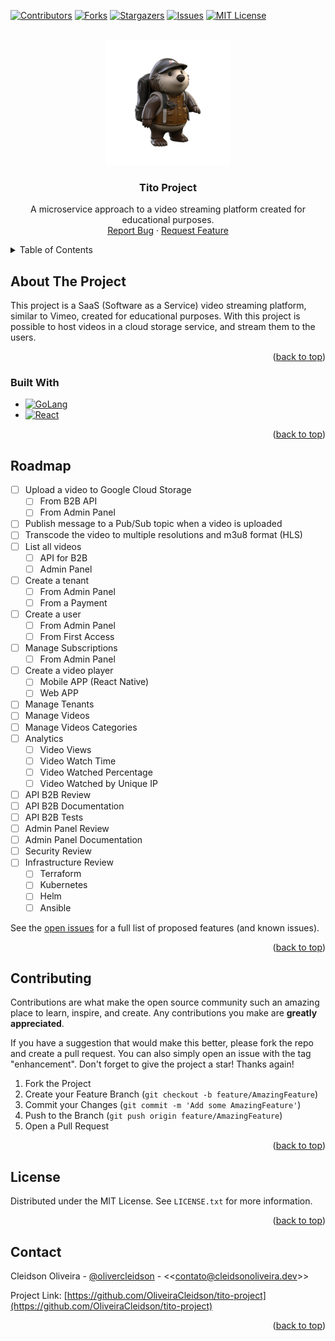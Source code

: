 <a name="readme-top"></a>

[![Contributors][contributors-shield]][contributors-url]
[![Forks][forks-shield]][forks-url]
[![Stargazers][stars-shield]][stars-url]
[![Issues][issues-shield]][issues-url]
[![MIT License][license-shield]][license-url]

<br />
<div align="center">
  <a href="https://github.com/OliveiraCleidson/tito-project">
    <img src="./.github/assets/logo_video.webp" alt="Logo" width="200" height="200">
  </a>

<h3 align="center">Tito Project</h3>

  <p align="center">
    A microservice approach to a video streaming platform created for educational purposes.
    <br />
    <a href="https://github.com/OliveiraCleidson/tito-project/issues">Report Bug</a>
    ·
    <a href="https://github.com/OliveiraCleidson/tito-project/issues">Request Feature</a>
  </p>
</div>

<details>
  <summary>Table of Contents</summary>
  <ol>
    <li>
      <a href="#about-the-project">About The Project</a>
      <ul>
        <li><a href="#built-with">Built With</a></li>
      </ul>
    </li>
  </ol>
</details>

<!-- ABOUT THE PROJECT -->
## About The Project

This project is a SaaS (Software as a Service) video streaming platform, similar to Vimeo, created for educational purposes. With this project is possible to host videos in a cloud storage service, and stream them to the users.

<p align="right">(<a href="#readme-top">back to top</a>)</p>

### Built With

* [![GoLang][Golang]][Golang-url]
* [![React][React.js]][React-url]

<p align="right">(<a href="#readme-top">back to top</a>)</p>

<!-- ROADMAP -->
## Roadmap

* [ ] Upload a video to Google Cloud Storage
  * [ ] From B2B API
  * [ ] From Admin Panel
* [ ] Publish message to a Pub/Sub topic when a video is uploaded
* [ ] Transcode the video to multiple resolutions and m3u8 format (HLS)
* [ ] List all videos
  * [ ] API for B2B
  * [ ] Admin Panel
* [ ] Create a tenant
  * [ ] From Admin Panel
  * [ ] From a Payment
* [ ] Create a user
  * [ ] From Admin Panel
  * [ ] From First Access
* [ ] Manage Subscriptions
  * [ ] From Admin Panel
* [ ] Create a video player
  * [ ] Mobile APP (React Native)
  * [ ] Web APP
* [ ] Manage Tenants
* [ ] Manage Videos
* [ ] Manage Videos Categories
* [ ] Analytics
  * [ ] Video Views
  * [ ] Video Watch Time
  * [ ] Video Watched Percentage
  * [ ] Video Watched by Unique IP
* [ ] API B2B Review
* [ ] API B2B Documentation
* [ ] API B2B Tests
* [ ] Admin Panel Review
* [ ] Admin Panel Documentation
* [ ] Security Review
* [ ] Infrastructure Review
  * [ ] Terraform
  * [ ] Kubernetes
  * [ ] Helm
  * [ ] Ansible

See the [open issues](https://github.com/OliveiraCleidson/tito-project/issues) for a full list of proposed features (and known issues).

<p align="right">(<a href="#readme-top">back to top</a>)</p>

<!-- CONTRIBUTING -->
## Contributing

Contributions are what make the open source community such an amazing place to learn, inspire, and create. Any contributions you make are **greatly appreciated**.

If you have a suggestion that would make this better, please fork the repo and create a pull request. You can also simply open an issue with the tag "enhancement".
Don't forget to give the project a star! Thanks again!

1. Fork the Project
2. Create your Feature Branch (`git checkout -b feature/AmazingFeature`)
3. Commit your Changes (`git commit -m 'Add some AmazingFeature'`)
4. Push to the Branch (`git push origin feature/AmazingFeature`)
5. Open a Pull Request

<p align="right">(<a href="#readme-top">back to top</a>)</p>

<!-- LICENSE -->
## License

Distributed under the MIT License. See `LICENSE.txt` for more information.

<p align="right">(<a href="#readme-top">back to top</a>)</p>

<!-- CONTACT -->
## Contact

Cleidson Oliveira - [@olivercleidson](https://twitter.com/olivercleidson) - <<<contato@cleidsonoliveira.dev>>>

Project Link: [https://github.com/OliveiraCleidson/tito-project](https://github.com/OliveiraCleidson/tito-project)

<p align="right">(<a href="#readme-top">back to top</a>)</p>

<!-- MARKDOWN LINKS & IMAGES -->
<!-- https://www.markdownguide.org/basic-syntax/#reference-style-links -->
[contributors-shield]: https://img.shields.io/github/contributors/OliveiraCleidson/tito-project.svg?style=for-the-badge
[contributors-url]: https://github.com/OliveiraCleidson/tito-project/graphs/contributors
[forks-shield]: https://img.shields.io/github/forks/OliveiraCleidson/tito-project.svg?style=for-the-badge
[forks-url]: https://github.com/OliveiraCleidson/tito-project/network/members
[stars-shield]: https://img.shields.io/github/stars/OliveiraCleidson/tito-project.svg?style=for-the-badge
[stars-url]: https://github.com/OliveiraCleidson/tito-project/stargazers
[issues-shield]: https://img.shields.io/github/issues/OliveiraCleidson/tito-project.svg?style=for-the-badge
[issues-url]: https://github.com/OliveiraCleidson/tito-project/issues
[license-shield]: https://img.shields.io/github/license/OliveiraCleidson/tito-project.svg?style=for-the-badge
[license-url]: https://github.com/OliveiraCleidson/tito-project/blob/master/LICENSE.txt
[React.js]: https://img.shields.io/badge/React-20232A?style=for-the-badge&logo=react&logoColor=61DAFB
[React-url]: https://reactjs.org/
[Golang]: https://img.shields.io/badge/Go-00ADD8?style=for-the-badge&logo=go&logoColor=white
[Golang-url]: https://golang.org/
